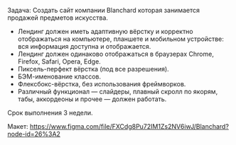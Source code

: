 Задача: Создать сайт компании Blanchard которая занимается продажей предметов искусства.
- Лендинг должен иметь адаптивную вёрстку и корректно отображаться на компьютере,
планшете и мобильном устройстве: вся информация доступна и отображается.
- Лендинг должен одинаково отображаться в браузерах Chrome, Firefox, Safari,
Opera, Edge.
- Пиксель-перфект вёрстка (под все разрешения). 
- БЭМ-именование классов.
- Флексбокс-вёрстка, без использования фреймворков.
- Различный функционал — слайдеры, плавный скролл по якорям, табы,
аккордеоны и прочее — должен работать.

Срок выполнения 3 недели.

Макет:
https://www.figma.com/file/FXCdg8Pu72IM1Zs2NV6iwJ/Blanchard?node-id=26%3A2